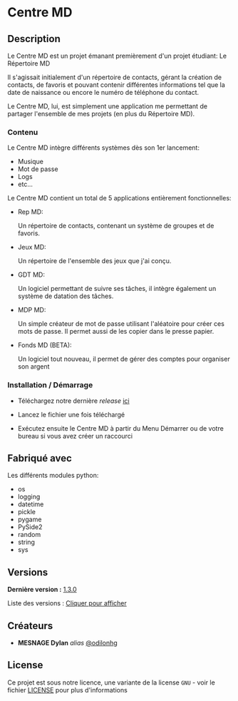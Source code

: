 # Centre MD

## Description

Le Centre MD est un projet émanant premièrement d'un projet étudiant:
Le Répertoire MD

Il s'agissait initialement d'un répertoire de contacts,
gérant la création de contacts, de favoris et pouvant contenir
différentes informations tel que la date de naissance ou encore
le numéro de téléphone du contact.

Le Centre MD, lui, est simplement une application me permettant
de partager l'ensemble de mes projets (en plus du Répertoire MD).

### Contenu

Le Centre MD intègre différents systèmes
dès son 1er lancement:

* Musique
* Mot de passe
* Logs
* etc...

Le Centre MD contient un total de
5 applications entièrement fonctionnelles:

- Rep MD:

	Un répertoire de contacts,
	contenant un système de groupes
	et de favoris.

- Jeux MD:

	Un répertoire de l'ensemble
	des jeux que j'ai conçu.

- GDT MD:

	Un logiciel permettant de suivre
	ses tâches, il intègre également
	un système de datation des tâches.

- MDP MD:

	Un simple créateur de mot de passe
	utilisant l'aléatoire pour créer
	ces mots de passe.
	Il permet aussi de les copier
	dans le presse papier.

- Fonds MD (BETA):

	Un logiciel tout nouveau, il permet
	de gérer des comptes pour organiser
	son argent

### Installation / Démarrage

- Téléchargez notre dernière _release_ [ici](https://github.com/odilonhg/Centre-MD/releases/download/v1.3.0/CentreMD_v1.3.0_Installer.exe)

- Lancez le fichier une fois téléchargé

- Exécutez ensuite le Centre MD à partir
  du Menu Démarrer ou de votre bureau
  si vous avez créer un raccourci

## Fabriqué avec

Les différents modules python:

* os
* logging
* datetime
* pickle
* pygame
* PySide2
* random
* string
* sys

## Versions
**Dernière version :** [1.3.0](https://github.com/odilonhg/Centre-MD/releases/tag/v1.3.0)

Liste des versions : [Cliquer pour afficher](https://github.com/odilonhg/Centre-MD/tags)

## Créateurs
* **MESNAGE Dylan** _alias_ [@odilonhg](https://github.com/odilonhg)

## License

Ce projet est sous notre licence, une variante de la license ``GNU`` - voir le fichier [LICENSE](LICENSE.txt) pour plus d'informations
